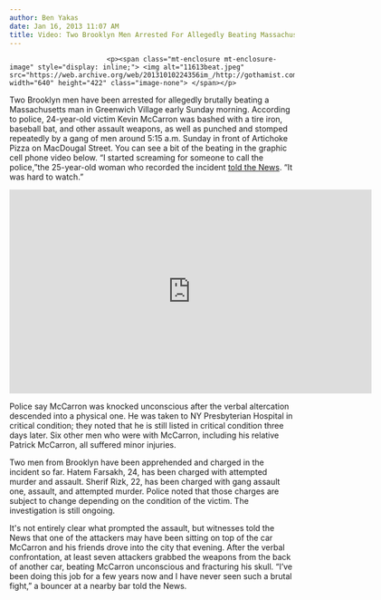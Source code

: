 ```yaml
---
author: Ben Yakas
date: Jan 16, 2013 11:07 AM
title: Video: Two Brooklyn Men Arrested For Allegedly Beating Massachusetts Man With Tire Iron, Baseball Bat In Greenwich Village
---
```



                            
                            
                            
                            <p><span class="mt-enclosure mt-enclosure-image" style="display: inline;"> <img alt="11613beat.jpeg" src="https://web.archive.org/web/20131010224356im_/http://gothamist.com/attachments/byakas/11613beat.jpeg" width="640" height="422" class="image-none"> </span></p>

<p>Two Brooklyn men have been arrested for allegedly brutally beating a Massachusetts man in Greenwich Village early Sunday morning. According to police, 24-year-old victim Kevin McCarron was bashed with a tire iron, baseball bat, and other assault weapons, as well as punched and stomped repeatedly by a gang of men around 5:15 a.m. Sunday in front of Artichoke Pizza on MacDougal Street. You can see a bit of the beating in the graphic cell phone video below. &#x201C;I started screaming for someone to call the police,&#x201D;the 25-year-old woman who recorded the incident <a href="https://web.archive.org/web/20131010224356/http://www.nydailynews.com/new-york/man-beaten-bat-tire-iron-village-article-1.1240933">told the News</a>. &#x201C;It was hard to watch.&#x201D;</p>

<p><iframe width="640" height="360" src="https://web.archive.org/web/20131010224356if_/http://www.youtube.com/embed/TV1pnkl75EE" frameborder="0" allowfullscreen></iframe></p>

<p>Police say McCarron was knocked unconscious after the verbal altercation descended into a physical one. He was taken to NY Presbyterian Hospital in critical condition; they noted that he is still listed in critical condition three days later. Six other men who were with McCarron, including his relative Patrick McCarron, all suffered minor injuries. </p>

<p>Two men from Brooklyn have been apprehended and charged in the incident so far. Hatem Farsakh, 24, has been charged with attempted murder and assault. Sherif Rizk, 22, has been charged with gang assault one, assault, and attempted murder. Police noted that those charges are subject to change depending on the condition of the victim. The investigation is still ongoing.</p>

<p>It&apos;s not entirely clear what prompted the assault, but witnesses told the News that one of the attackers may have been sitting on top of the car McCarron and his friends drove into the city that evening. After the verbal confrontation, at least seven attackers grabbed the weapons from the back of another car, beating McCarron unconscious and fracturing his skull. &#x201C;I&#x2019;ve been doing this job for a few years now and I have never seen such a brutal fight,&#x201D; a bouncer at a nearby bar told the News.</p>
                            
                            
                            